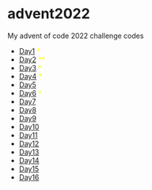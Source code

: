 # advent2022

My advent of code 2022 challenge codes

- [Day1](./day1/) <span style="color:yellow">\*</span>
- [Day2](./day2/) <span style="color:yellow">\*\*</span>
- [Day3](./day3/) <span style="color:yellow">\*</span>
- [Day4](./day4/) <span style="color:yellow">\*</span>
- [Day5](./day5/)
- [Day6](./day6/) <span style="color:yellow">\*</span>
- [Day7](./day7/)
- [Day8](./day8/)
- [Day9](./day9/)
- [Day10](./day10/)
- [Day11](./day11/)
- [Day12](./day12/)
- [Day13](./day13/)
- [Day14](./day14/)
- [Day15](./day15/)
- [Day16](./day16/)
